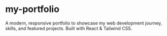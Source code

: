 # my-portfolio
A modern, responsive portfolio to showcase my web development journey, skills, and featured projects. Built with React &amp; Tailwind CSS.
